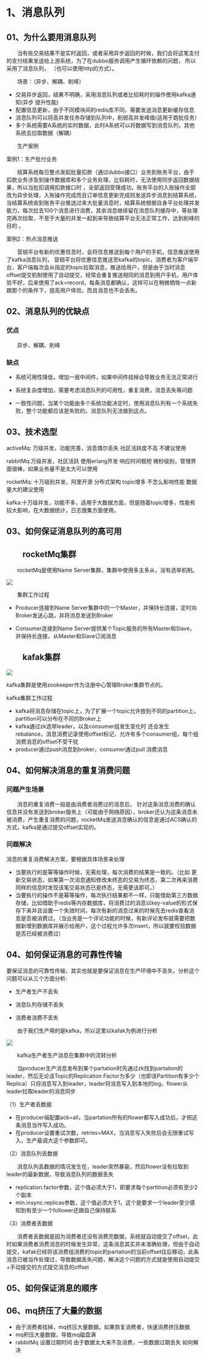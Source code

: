# 1、消息队列

## 01、为什么要用消息队列

&ensp;&ensp;&ensp;&ensp;当有些交易结果不是实时返回，或者采用异步返回的时候，我们会将这笔支付的支付结果发送给上游系统，为了在dubbo服务调用产生循环依赖的问题， 所以采用了消息队列， （也可以使用http的方式）。

&ensp;&ensp;&ensp;&ensp;场景：（异步、解耦、削峰）

- 交易异步返回，结果不明确，采用消息队列或者比较耗时的操作使用kafka通知(异步 提升性能)
- 配置信息更新，由于不同模块间的redis库不同，需要发送消息更新缓存信息
- 消息队列可以将高并发任务存储到队列中，削弱高并发峰值(适用于跑批任务）
- 多个系统需要A系统的实时数据，此时A系统可以将数据写到消息队列，其他系统去拉取数据（解耦）

&ensp;&ensp;&ensp;&ensp;生产案例

案例1：生产批付业务

&ensp;&ensp;&ensp;&ensp;结算系统每日整点发起批量扣款（通过dubbo接口）业务到账务平台，由于扣款业务涉及到操作数据库和多个业务处理，比较耗时，无法使用同步返回数据结果，所以当批扣调用扣款接口时 ，全部返回受理成功，账务平台的入账操作全部改为异步处理，入账操作完成而且订单信息更新完成则发送异步消息到结算系统，当结算系统收到账务平台推送过来大批量消息时，结算系统根据自身平台处理并发能力，每次拉去100个消息进行消费，其余消息继续留在消息队列缓存中，等处理完再次拉取，不至于大量的并发一起到来导致结算平台无法正常工作，达到削峰的目的 。

案例2：热点消息推送

&ensp;&ensp;&ensp;&ensp;营销平台有新的优惠信息时，会将信息推送到每个用户的手机，信息推送使用了kafka消息队列， 营销平台将优惠信息推送至kafka的topic，消费者为客户端平台，客户端每次会从指定的topic拉取消息，推送给用户，但是由于当时消息offset提交机制使用了自动提交，经常会重复推送相同的消息到用户手机，用户体验不好，后来使用了ack=record，每条消息都确认，这样可以在稍微牺牲一点新跟那个的条件下，提高用户体验，而且消息也不会丢失。

## 02、消息队列的优缺点

### 优点

&ensp;&ensp;&ensp;&ensp;异步、解耦、削峰

### 缺点

- 系统可用性降低，增加一层中间件，如果中间件挂掉会导致业务无法正常进行

- 系统复杂度增加，需要考虑消息队列的可用性，重复消费，消息丢失等问题

- 一致性问题，当某个功能由多个系统功能决定时，使用消息队列有一个系统失败，整个功能都应该是失败的。消息队列无法做到这点。

  

## 03、技术选型

activeMq: 万级并发，功能完善，消息偶尔丢失 社区活跃度不高 不建议使用

rabbitMq:万级并发，社区活跃 使用erlang开发 响应时间极短 微秒级别，管理界面很棒，如果业务量不是太大可以使用 

rocketMq: 十万级别并发，阿里开源 分布式架构  topic增多 不怎么影响性能 数据量大的建议使用

kafka:十万级并发，功能不多，适用于大数据方面，但是随着topic增多，性能有较大影响，在大数据统计，日志搜集方面使用。

## 03、如何保证消息队列的高可用

## &ensp;&ensp;&ensp;&ensp;rocketMq集群

&ensp;&ensp;&ensp;&ensp;rocketMq是使用Name Server集群，集群中使用多主多从，没有选举机制。

![](C:\Users\ljp\Desktop\mds\面试\消息队列\rmq-basic-arc.png)

&ensp;&ensp;&ensp;&ensp;集群工作过程

- Producer连接到Name Server集群中的一个Master，并保持长连接，定时向Broker发送心跳，并将消息发送到Broker

- Consumer连接到Name Server提供某个Topic服务的所有Master和Slave，并保持长连接，从Master和Slave订阅消息

## &ensp;&ensp;&ensp;&ensp;kafak集群

![](C:\Users\ljp\Desktop\mds\面试\消息队列\consumer-groups.png)

kafka集群是使用zookeeper作为注册中心管理Broker集群节点的。

kafka集群工作过程

- kafka将消息存储在topic上，为了扩展一个topic允许放到不同的partition上，partition可以分布在不同的Broker上
- kafka通过zk选举leader，以及consumer组发生变化时 还会发生rebalance，消息消费记录使用offset标记，允许有多个consumer组，每个组消费消息的offset不受干扰
- producer通过push消息到broker，consumer通过pull 消费消息

## 04、如何解决消息的重复消费问题

###  问题产生场景

&ensp;&ensp;&ensp;&ensp;消息的重复消费一般是由消费者消费过的消息后， 针对这条消息消费的确认信息并没有发送到broker服务上（可能由于网络原因），broker还认为这条消息未被消费，产生重复消费的问题，rocketMq发送消息确认的信息是通过ACS确认的方式，kafka是通过提交offset实现的。

### 问题解决

消息的重复消费解决方案，要根据具体场景来处理

- 当要执行的是幂等操作时候，无需处理，每次消费的结果是一致的。（比如 更新交易状态，如果第一次消息通知修改未终态的交易为终态，第二次再来消费同样的信息时发现该笔交易状态已是终态，无需更该即可。）
- 当要执行的操作不是幂等操作，每次执行结果都不一样，只能借助第三方数据存储，比如借助于redis等内存数据库，将消费过的消息以key-value的形式保存下来并且设置一个失效时间，每次有新的消息过来的时候先去redis查看消息是否被消费过。（当业务是一个评论功能的时候，有新评论发布就需要把数据新增到数据库并展示给用户，这个过程允许多次insert，所以就要校验数据是否已经被消费过）

## 04、如何保证消息的可靠性传输

要保证消息的可靠性传输，其实也就是要保证消息在生产环境中不丢失，分析这个问题可以从三个方面分析:

- 生产者生产不丢失

- 消息队列存储不丢失

- 消费者消费不丢失

&ensp;&ensp;&ensp;&ensp;由于我们生产用的是kafka，所以这里以kafak为例进行分析

![](C:\Users\ljp\Desktop\mds\面试\消息队列\kafak消费消息数据流.png)

&ensp;&ensp;&ensp;&ensp;kafka生产者生产消息在集群中的流转分析

&ensp;&ensp;&ensp;&ensp;当producer生产消息发布到某个partation时先通过zk找到partation的leader，然后无论该Topic的Replication Factor为多少（也即该Partition有多少个Replica）只将消息写入到leader，leader将消息写入到本地的log，flower从leader拉取leader的消息同步

（1）生产者丢数据

- 在producer端配置ack=all，当partation所有的flower都写入成功后，才把这条消息当作写入成功。
- 在producer设置重试次数，retries=MAX，当消息写入失败后会无限重试写入，生产最调大这个参数即可。 

（2）消息队列丢数据

&ensp;&ensp;&ensp;&ensp;消息队列丢数据的情况发生在，leader突然暴毙，然后flower没有拉取到leader的最新数据，导致消息队列的数据丢失

- replication.factor参数，这个值必须大于1，即要求每个partition必须有至少2个副本
- min.insync.replicas参数，这个值必须大于1，这个是要求一个leader至少感知到有至少一个follower还跟自己保持联系

（3）消费者丢数据

&ensp;&ensp;&ensp;&ensp;消费者丢数据是因为消费者还没有消费完数据，系统就自动提交了offset，此时如果消费者消费消息的时候发生异常，这条消息其实并未准确处理，但由于自动提交，kafak已经将该消费组消费的topic的partation的当前offset往后移动，此条消息已被当作处理过，导致数据丢失问题，解决这个问题的方式就是使用自动提交+手动提交的方式提交消息的offset

## 05、如何保证消息的顺序

## 06、mq挤压了大量的数据

- 由于消费者挂掉，mq挤压大量数据，如果恢复消费者，快速消费挤压数据
- mq积压大量数据，导致mq磁盘满
- rabbitMq 设置过期时间 由于数据太大来不及消费，一些数据过期丢失 如何解决

